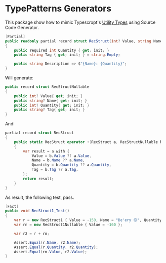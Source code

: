﻿# TypePatterns Generators

This package show how to mimic Typescropt's [Utility Types](https://www.typescriptlang.org/docs/handbook/utility-types.html) using Source Code Generator.

```cs
[Partial]
public readonly partial record struct RecStruct(int? Value, string Name)
{
    public required int Quantity { get; init; }
    public string Tag { get; init; } = string.Empty;

    public string Description => $"{Name}: {Quantity}";
}
```

Will generate:

```cs
public record struct RecStructNullable
{
	public int? Value{ get; init; }
	public string? Name{ get; init; }
	public int? Quantity{ get; init; }
	public string? Tag{ get; init; }
}
```

And

```cs
partial record struct RecStruct
{
	public static RecStruct operator +(RecStruct a, RecStructNullable b)
	{
		var result = a with {
			Value = b.Value ?? a.Value,
			Name = b.Name ?? a.Name,
			Quantity = b.Quantity ?? a.Quantity,
			Tag = b.Tag ?? a.Tag,
		};
		return result;
	}
}
```

As result, the following test, pass.

```cs
[Fact]
public void RecStruct1_Test()
{
    var r = new RecStruct1 { Value = -150, Name = "Be'ery 😞", Quantity = -150 };
    var rn = new RecStruct1Nullable { Value = -160 };

    var r2 = r + rn;

    Assert.Equal(r.Name, r2.Name);
    Assert.Equal(r.Quantity, r2.Quantity);
    Assert.Equal(rn.Value, r2.Value);
}
```
